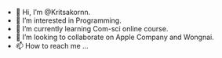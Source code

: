 - 👋 Hi, I’m @Kritsakornn.
- 👀 I’m interested in Programming.
- 🌱 I’m currently learning Com-sci online course.
- 💞️ I’m looking to collaborate on Apple Company and Wongnai.
- 📫 How to reach me ...

<!---
Kritsakornn/Kritsakornn is a ✨ special ✨ repository because its `README.md` (this file) appears on your GitHub profile.
You can click the Preview link to take a look at your changes.
--->
